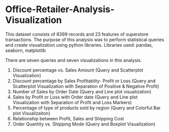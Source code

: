 # Office-Retailer-Analysis-Visualization

This dataset consists of 8399 records and 23 features of superstore transactions. 
The purpose of this analysis was to perform statistical queries and create visualization using python libraries.
Libraries used: pandas, seaborn, matplotlib

There are seven queries and seven visualizations in this analysis.
1. Discount percentage vs. Sales Amount (Query and Scatterplot Visualization)
2. Discount percentage by Sales Profitablity- Profit or Loss (Query and Scatterplot Visualization with Separation of Positive & Negative Profit)
3. Number of Sales by Order Date (Query and Line plot visualization)
4. Sales by Profit or Loss with Order date (Query and Line plot Visualization with Separation of Profit and Loss Markers)
5. Percentage of type of products sold by region (Query and Colorful Bar plot Visualizaiton)
6. Relationship between Profit, Sales and Shipping Cost 
7. Order Quantity vs. Shipping Mode (Query and Boxplot Visualization)

